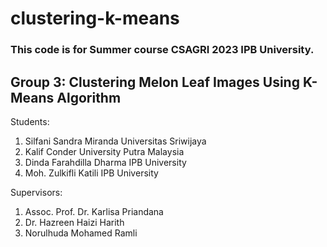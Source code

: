 # clustering-k-means

### This code is for Summer course CSAGRI 2023 IPB University.


## Group 3: Clustering Melon Leaf Images Using K-Means Algorithm 			

Students:
1.	Silfani Sandra Miranda	Universitas Sriwijaya
2.	Kalif Conder	University Putra Malaysia
3.	Dinda Farahdilla Dharma	IPB University
4.	Moh. Zulkifli Katili	IPB University

Supervisors:
1. Assoc. Prof. Dr. Karlisa Priandana
2. Dr. Hazreen Haizi Harith	
3. Norulhuda Mohamed Ramli	
